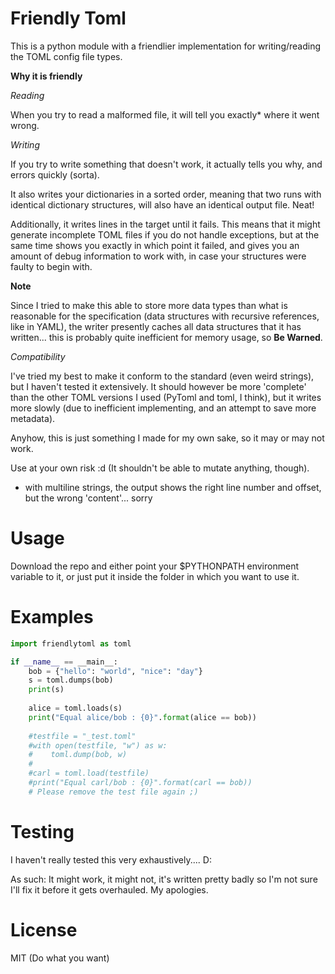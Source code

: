# Friendly Toml
This is a python module with a friendlier implementation for writing/reading the TOML config file types.

**Why it is friendly**

*Reading*

When you try to read a malformed file, it will tell you exactly* where it went wrong. 

*Writing*

If you try to write something that doesn't work, it actually tells you why, and errors quickly (sorta).

It also writes your dictionaries in a sorted order, meaning that two runs with identical dictionary structures, will also have an identical output file. Neat!

Additionally, it writes lines in the target until it fails. This means that it might generate incomplete TOML files if you do not handle exceptions, but at the same time shows you exactly in which point it failed, and gives you an amount of debug information to work with, in case your structures were faulty to begin with.

**Note**

Since I tried to make this able to store more data types than what is reasonable for the specification (data structures with recursive references, like in YAML), the writer presently caches all data structures that it has written... this is probably quite inefficient for memory usage, so **Be Warned**.

*Compatibility*

I've tried my best to make it conform to the standard (even weird strings), but I haven't tested it extensively. It should however be more 'complete' than the other TOML versions I used (PyToml and toml, I think), but it writes more slowly (due to inefficient implementing, and an attempt to save more metadata). 

Anyhow, this is just something I made for my own sake, so it may or may not work. 

Use at your own risk :d (It shouldn't be able to mutate anything, though).

* with multiline strings, the output shows the right line number and offset, but the wrong 'content'... sorry

# Usage
Download the repo and either point your $PYTHONPATH environment variable to it, or just put it inside the folder in which you want to use it.

# Examples

```python
import friendlytoml as toml

if __name__ == __main__:
    bob = {"hello": "world", "nice": "day"}
    s = toml.dumps(bob)
    print(s)
    
    alice = toml.loads(s)
    print("Equal alice/bob : {0}".format(alice == bob))
    
    #testfile = "_test.toml"
    #with open(testfile, "w") as w:
    #    toml.dump(bob, w)
    #
    #carl = toml.load(testfile)
    #print("Equal carl/bob : {0}".format(carl == bob))
    # Please remove the test file again ;)
```

# Testing
I haven't really tested this very exhaustively.... D:

As such: It might work, it might not, it's written pretty badly so I'm not sure I'll fix it before it gets overhauled. My apologies.

# License
MIT (Do what you want)